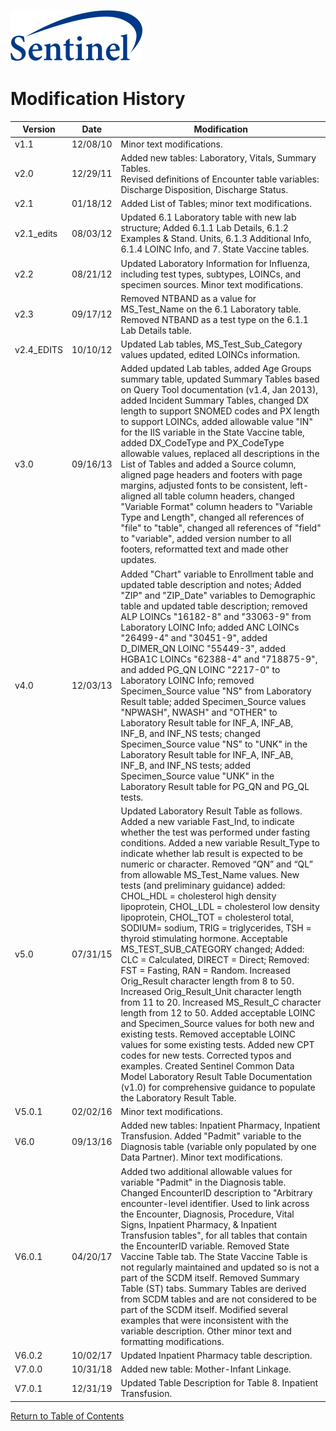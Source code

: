 ![alt text](resources/logo.png)

# Modification History

|Version |Date|Modification|
|---------|--------|--------|
|v1.1|12/08/10|Minor text modifications.|SOC|
|v2.0|12/29/11|Added new tables: Laboratory, Vitals, Summary Tables. <br>Revised definitions of Encounter table variables: Discharge Disposition, Discharge Status.|SOC|
|v2.1|01/18/12|Added List of Tables; minor text modifications.|SOC|
|v2.1_edits|08/03/12|Updated 6.1 Laboratory table with new lab structure; Added 6.1.1 Lab Details, 6.1.2 Examples & Stand. Units, 6.1.3 Additional Info, 6.1.4 LOINC Info, and 7. State Vaccine tables.|SOC|
|v2.2|08/21/12|Updated Laboratory Information for Influenza, including test types, subtypes, LOINCs, and specimen sources. Minor text modifications.|SOC|
|v2.3|09/17/12|Removed NTBAND as a value for MS_Test_Name on the 6.1 Laboratory table. Removed NTBAND as a test type on the 6.1.1 Lab Details table.|SOC|
|v2.4_EDITS|10/10/12|Updated Lab tables, MS_Test_Sub_Category values updated, edited LOINCs information.|SOC|
|v3.0|09/16/13|Added updated Lab tables, added Age Groups summary table, updated Summary Tables based on Query Tool documentation (v1.4, Jan 2013), added Incident Summary Tables, changed DX length to support SNOMED codes and PX length to support LOINCs, added allowable value "IN" for the IIS variable in the State Vaccine table, added DX_CodeType and PX_CodeType allowable values, replaced all descriptions in the List of Tables and added a Source column, aligned page headers and footers with page margins, adjusted fonts to be consistent, left-aligned all table column headers, changed "Variable Format" column headers to "Variable Type and Length", changed all references of "file" to "table", changed all references of "field" to "variable", added version number to all footers, reformatted text and made other updates.|SOC|
|v4.0|12/03/13|Added "Chart" variable to Enrollment table and updated table description and notes; Added "ZIP" and "ZIP_Date" variables to Demographic table and updated table description; removed ALP LOINCs "16182-8" and "33063-9" from Laboratory LOINC Info; added ANC LOINCs "26499-4" and "30451-9", added D_DIMER_QN LOINC "55449-3", added HGBA1C LOINCs "62388-4" and "718875-9", and added PG_QN LOINC "2217-0" to Laboratory LOINC Info; removed Specimen_Source value "NS" from Laboratory Result table; added Specimen_Source values "NPWASH", NWASH" and "OTHER" to Laboratory Result table for INF_A, INF_AB, INF_B, and INF_NS tests; changed Specimen_Source value "NS" to "UNK" in the  Laboratory Result table for INF_A, INF_AB, INF_B, and INF_NS tests; added Specimen_Source value "UNK"  in the  Laboratory Result table for PG_QN and PG_QL tests.|SOC|
|v5.0|07/31/15|Updated Laboratory Result Table as follows. Added a new variable Fast_Ind, to indicate whether the test was performed under fasting conditions. Added a new variable Result_Type to indicate whether lab result is expected to be numeric or character. Removed “QN” and “QL” from allowable MS_Test_Name values. New tests (and preliminary guidance) added: CHOL_HDL = cholesterol high density lipoprotein, CHOL_LDL = cholesterol low density lipoprotein, CHOL_TOT = cholesterol total, SODIUM= sodium, TRIG = triglycerides, TSH = thyroid stimulating hormone. Acceptable MS_TEST_SUB_CATEGORY  changed; Added: CLC = Calculated, DIRECT = Direct; Removed: FST = Fasting, RAN = Random. Increased Orig_Result character length from 8 to 50. Increased Orig_Result_Unit character length from 11 to 20. Increased MS_Result_C character length from 12 to 50. Added acceptable LOINC and Specimen_Source values for both new and existing tests. Removed acceptable LOINC values for some existing tests. Added new CPT codes for new tests. Corrected typos and examples. Created Sentinel Common Data Model Laboratory Result Table Documentation (v1.0) for comprehensive  guidance to populate the Laboratory Result Table.|SOC|
|V5.0.1|02/02/16|Minor text modifications.|SOC|
|V6.0|09/13/16|Added new tables: Inpatient Pharmacy, Inpatient Transfusion. Added "Padmit" variable to the Diagnosis table (variable only populated by one Data Partner). Minor text modifications.|SOC|
|V6.0.1|04/20/17|Added two additional allowable values for variable "Padmit" in the Diagnosis table. Changed EncounterID description to "Arbitrary encounter-level identifier. Used to link across the Encounter, Diagnosis, Procedure, Vital Signs, Inpatient Pharmacy, & Inpatient Transfusion tables", for all tables that contain the EncounterID variable. Removed State Vaccine Table tab. The State Vaccine Table is not regularly maintained and updated so is not a part of the SCDM itself. Removed Summary Table (ST) tabs. Summary Tables are derived from SCDM tables and are not considered to be part of the SCDM itself. Modified several examples that were inconsistent with the variable description. Other minor text and formatting modifications.|SOC|
|V6.0.2|10/02/17|Updated Inpatient Pharmacy table description.|SOC|
|V7.0.0|10/31/18|Added new table: Mother-Infant Linkage.|SOC|
|V7.0.1|12/31/19|Updated Table Description for Table 8. Inpatient Transfusion.|SOC|

[Return to Table of Contents](atoc_scdm.md) 
